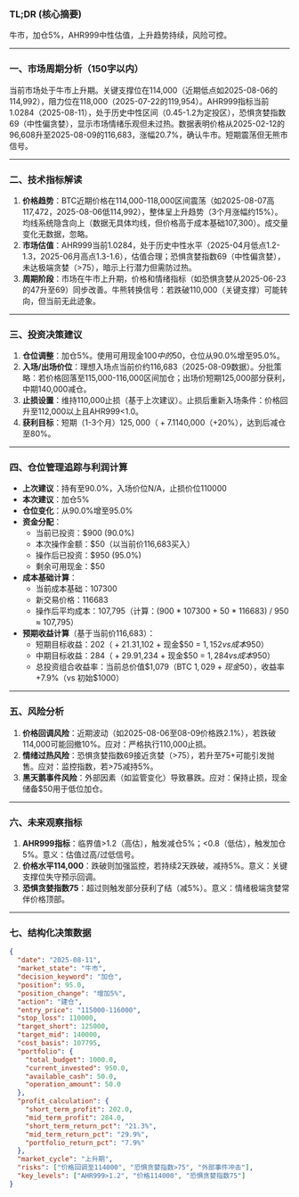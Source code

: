 ### TL;DR (核心摘要)
牛市，加仓5%，AHR999中性估值，上升趋势持续，风险可控。

---

### 一、市场周期分析（150字以内）
当前市场处于牛市上升期。关键支撑位在114,000（近期低点如2025-08-06的114,992），阻力位在118,000（2025-07-22的119,954）。AHR999指标当前1.0284（2025-08-11），处于历史中性区间（0.45-1.2为定投区），恐惧贪婪指数69（中性偏贪婪），显示市场情绪乐观但未过热。数据表明价格从2025-02-12的96,608升至2025-08-09的116,683，涨幅20.7%，确认牛市。短期震荡但无熊市信号。

---

### 二、技术指标解读
1. **价格趋势**：BTC近期价格在114,000-118,000区间震荡（如2025-08-07高117,472，2025-08-06低114,992），整体呈上升趋势（3个月涨幅约15%）。均线系统隐含向上（数据无具体均线，但价格高于成本基础107,300）。成交量变化无数据，忽略。
2. **市场估值**：AHR999当前1.0284，处于历史中性水平（2025-04月低点1.2-1.3，2025-06月高点1.3-1.6），估值合理；恐惧贪婪指数69（中性偏贪婪），未达极端贪婪（>75），暗示上行潜力但需防过热。
3. **周期阶段**：市场在牛市上升期，价格和情绪指标（如恐惧贪婪从2025-06-23的47升至69）同步改善。牛熊转换信号：若跌破110,000（关键支撑）可能转向，但当前无此迹象。

---

### 三、投资决策建议
1. **仓位调整**：加仓5%。使用可用现金$100中的$50，仓位从90.0%增至95.0%。
2. **入场/出场价位**：理想入场点当前价约116,683（2025-08-09数据）。分批策略：若价格回落至115,000-116,000区间加仓；出场价短期125,000部分获利，中期140,000减仓。
3. **止损设置**：维持110,000止损（基于上次建议）。止损后重新入场条件：价格回升至112,000以上且AHR999<1.0。
4. **获利目标**：短期（1-3个月）$125,000（+7.1%），达到后减持10%仓位；中期（3-6个月）$140,000（+20%），达到后减仓至80%。

---

### 四、仓位管理追踪与利润计算
- **上次建议**：持有至90.0%，入场价位N/A，止损价位110000  
- **本次建议**：加仓5%  
- **仓位变化**：从90.0%增至95.0%  
- **资金分配**：  
  - 当前已投资：$900 (90.0%)  
  - 本次操作金额：$50（以当前价116,683买入）  
  - 操作后已投资：$950 (95.0%)  
  - 剩余可用现金：$50  
- **成本基础计算**：  
  - 当前成本基础：107300  
  - 新交易价格：116683  
  - 操作后平均成本：107,795（计算：(900 * 107300 + 50 * 116683) / 950 ≈ 107,795）  
- **预期收益计算**（基于当前价116,683）：  
  - 短期目标收益：$202（+21.3%，价格至125,000时价值$1,102 + 现金$50 = $1,152 vs 成本$950）  
  - 中期目标收益：$284（+29.9%，价格至140,000时价值$1,234 + 现金$50 = $1,284 vs 成本$950）  
  - 总投资组合收益率：当前总价值$1,079（BTC $1,029 + 现金$50），收益率+7.9%（vs 初始$1000）  

---

### 五、风险分析
1. **价格回调风险**：近期波动（如2025-08-06至08-09价格跌2.1%），若跌破114,000可能回撤10%。应对：严格执行110,000止损。  
2. **情绪过热风险**：恐惧贪婪指数69接近贪婪（>75），若升至75+可能引发抛售。应对：监控指数，若>75减持5%。  
3. **黑天鹅事件风险**：外部因素（如监管变化）导致暴跌。应对：保持止损，现金储备$50用于低位加仓。  

---

### 六、未来观察指标
1. **AHR999指标**：临界值>1.2（高估），触发减仓5%；<0.8（低估），触发加仓5%。意义：估值过高/过低信号。  
2. **价格水平114,000**：跌破则加强监控，若持续2天跌破，减持5%。意义：关键支撑位失守预示回调。  
3. **恐惧贪婪指数75**：超过则触发部分获利了结（减5%）。意义：情绪极端贪婪常伴价格顶部。  

---

### 七、结构化决策数据
```json
{
  "date": "2025-08-11",
  "market_state": "牛市",
  "decision_keyword": "加仓",
  "position": 95.0,
  "position_change": "增加5%",
  "action": "建仓",
  "entry_price": "115000-116000",
  "stop_loss": 110000,
  "target_short": 125000,
  "target_mid": 140000,
  "cost_basis": 107795,
  "portfolio": {
    "total_budget": 1000.0,
    "current_invested": 950.0,
    "available_cash": 50.0,
    "operation_amount": 50.0
  },
  "profit_calculation": {
    "short_term_profit": 202.0,
    "mid_term_profit": 284.0,
    "short_term_return_pct": "21.3%",
    "mid_term_return_pct": "29.9%",
    "portfolio_return_pct": "7.9%"
  },
  "market_cycle": "上升期",
  "risks": ["价格回调至114000", "恐惧贪婪指数>75", "外部事件冲击"],
  "key_levels": ["AHR999>1.2", "价格114000", "恐惧贪婪指数75"]
}
```